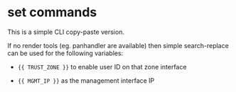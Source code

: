 # set commands

This is a simple CLI copy-paste version.

If no render tools (eg. panhandler are available) then simple search-replace
can be used for the following variables:


* ```{{ TRUST_ZONE }}``` to enable user ID on that zone interface

* ```{{ MGMT_IP }}``` as the management interface IP